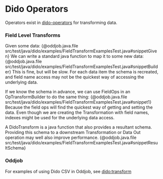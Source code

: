 Dido Operators
==============

Operators exist in [dido-operators](dido-operators) for transforming 
data.

### Field Level Transforms

Given some data:
{@oddjob.java.file src/test/java/dido/examples/FieldTransformExamplesTest.java#snippetGiven}
We can write a standard java function to map it to some new data:
{@oddjob.java.file src/test/java/dido/examples/FieldTransformExamplesTest.java#snippetBuilder}
This is fine, but will be slow. For each data item the schema is recreated,
and field name access may not be the quickest way of accessing the underlying
data. 

If we know the schema in advance, we can use FieldOps in an OpTransformBuilder to do the same thing:
{@oddjob.java.file src/test/java/dido/examples/FieldTransformExamplesTest.java#snippet1}
Because the field ops will find the quickest way of getting and setting the data. 
Even though we are creating the Transformation with field names, indexes might be
used for the underlying data access.

A DidoTransform is a java function that also provides a resultant schema. Providing 
this schema to a downstream Transformation or Data Out operation may well also 
improve performance.
{@oddjob.java.file src/test/java/dido/examples/FieldTransformExamplesTest.java#snippetResultSchema}

### Oddjob

For examples of using Dido CSV in Oddjob, see [dido:transform](docs/reference/dido/operators/transform/TransformFactory.md)
